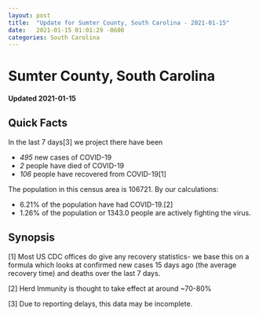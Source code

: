 ```yaml
---
layout: post
title:  "Update for Sumter County, South Carolina - 2021-01-15"
date:   2021-01-15 01:01:29 -0600
categories: South Carolina
---
```


# Sumter County, South Carolina
#### Updated 2021-01-15

## Quick Facts

In the last 7 days[3] we project there have been
- *495* new cases of COVID-19
- *2* people have died of COVID-19
- *106* people have recovered from COVID-19[1]

The population in this census area is 106721. By our calculations:
- 6.21% of the population have had COVID-19.[2]
- 1.26% of the population or 1343.0 people are actively fighting the virus.

## Synopsis




[1] Most US CDC offices do give any recovery statistics- we base this on a formula which looks at confirmed new cases
15 days ago (the average recovery time) and deaths over the last 7 days.

[2] Herd Immunity is thought to take effect at around ~70-80%

[3] Due to reporting delays, this data may be incomplete.
 
    